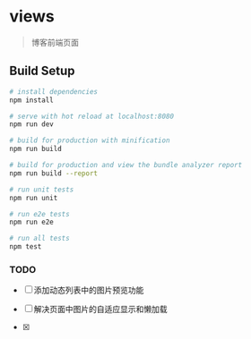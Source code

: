 # views

> 博客前端页面

## Build Setup

```bash
# install dependencies
npm install

# serve with hot reload at localhost:8080
npm run dev

# build for production with minification
npm run build

# build for production and view the bundle analyzer report
npm run build --report

# run unit tests
npm run unit

# run e2e tests
npm run e2e

# run all tests
npm test
```

### TODO

- [ ] 添加动态列表中的图片预览功能

- [ ] 解决页面中图片的自适应显示和懒加载

- [x]
